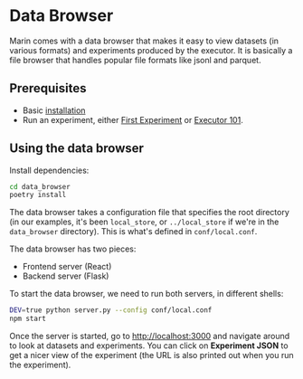 # Data Browser

Marin comes with a data browser that makes it easy to
view datasets (in various formats) and experiments produced by the executor.
It is basically a file browser that handles popular file formats like jsonl and parquet.

## Prerequisites

- Basic [installation](installation.md)
- Run an experiment, either [First Experiment](first-experiment.md) or [Executor 101](executor-101.md).

## Using the data browser

Install dependencies:

```bash
cd data_browser
poetry install
```

The data browser takes a configuration file that specifies the root directory (in our examples, it's been `local_store`,
or `../local_store` if we're in the `data_browser` directory).  This is what's defined in `conf/local.conf`.

The data browser has two pieces:
- Frontend server (React)
- Backend server (Flask)

To start the data browser, we need to run both servers, in different shells:
```bash
DEV=true python server.py --config conf/local.conf
npm start
```

Once the server is started, go to
[http://localhost:3000](http://localhost:3000) and navigate around to look at datasets and experiments.
You can click on **Experiment JSON** to get a nicer view of the experiment (the URL is also
printed out when you run the experiment).
